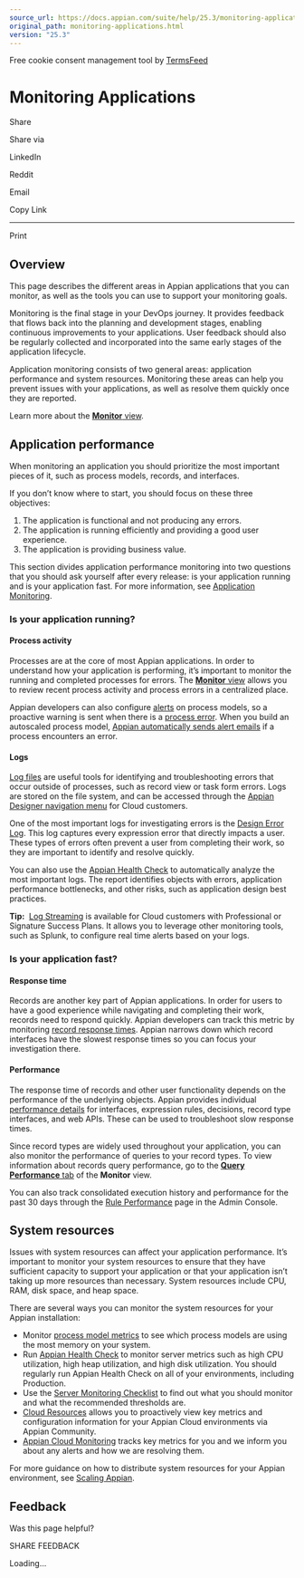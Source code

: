 ```yaml
---
source_url: https://docs.appian.com/suite/help/25.3/monitoring-applications.html
original_path: monitoring-applications.html
version: "25.3"
---
```


Free cookie consent management tool by [TermsFeed](https://www.termsfeed.com/)

# Monitoring Applications

Share

Share via

LinkedIn

Reddit

Email

Copy Link

* * *

Print

## Overview

This page describes the different areas in Appian applications that you can monitor, as well as the tools you can use to support your monitoring goals.

Monitoring is the final stage in your DevOps journey. It provides feedback that flows back into the planning and development stages, enabling continuous improvements to your applications. User feedback should also be regularly collected and incorporated into the same early stages of the application lifecycle.

Application monitoring consists of two general areas: application performance and system resources. Monitoring these areas can help you prevent issues with your applications, as well as resolve them quickly once they are reported.

Learn more about the [**Monitor** view](monitoring_view.html).

## Application performance

When monitoring an application you should prioritize the most important pieces of it, such as process models, records, and interfaces.

If you don’t know where to start, you should focus on these three objectives:

1.  The application is functional and not producing any errors.
2.  The application is running efficiently and providing a good user experience.
3.  The application is providing business value.

This section divides application performance monitoring into two questions that you should ask yourself after every release: is your application running and is your application fast. For more information, see [Application Monitoring](https://community.appian.com/w/the-appian-playbook/101/application-monitoring).

### Is your application running?

#### Process activity

Processes are at the core of most Appian applications. In order to understand how your application is performing, it’s important to monitor the running and completed processes for errors. The [**Monitor** view](monitoring_view.html) allows you to review recent process activity and process errors in a centralized place.

Appian developers can also configure [alerts](process-model-object.html#alerts-tab) on process models, so a proactive warning is sent when there is a [process error](Process_Errors.html). When you build an autoscaled process model, [Appian automatically sends alert emails](monitoring-autoscaled-processes.html#email-error-alerts) if a process encounters an error.

#### Logs

[Log files](Logging.html) are useful tools for identifying and troubleshooting errors that occur outside of processes, such as record view or task form errors. Logs are stored on the file system, and can be accessed through the [Appian Designer navigation menu](Appian_Cloud_Web_Administration.html#-log-files) for Cloud customers.

One of the most important logs for investigating errors is the [Design Error Log](Logging.html#design-error-log). This log captures every expression error that directly impacts a user. These types of errors often prevent a user from completing their work, so they are important to identify and resolve quickly.

You can also use the [Appian Health Check](health-check.html) to automatically analyze the most important logs. The report identifies objects with errors, application performance bottlenecks, and other risks, such as application design best practices.

**Tip:**  [Log Streaming](Log_Streaming_for_Appian_Cloud.html) is available for Cloud customers with Professional or Signature Success Plans. It allows you to leverage other monitoring tools, such as Splunk, to configure real time alerts based on your logs.

### Is your application fast?

#### Response time

Records are another key part of Appian applications. In order for users to have a good experience while navigating and completing their work, records need to respond quickly. Appian developers can track this metric by monitoring [record response times](monitoring_view.html#record-response-times). Appian narrows down which record interfaces have the slowest response times so you can focus your investigation there.

#### Performance

The response time of records and other user functionality depends on the performance of the underlying objects. Appian provides individual [performance details](Performance_View.html) for interfaces, expression rules, decisions, record type interfaces, and web APIs. These can be used to troubleshoot slow response times.

Since record types are widely used throughout your application, you can also monitor the performance of queries to your record types. To view information about records query performance, go to the [**Query Performance** tab](monitoring_view.html#query-performance) of the **Monitor** view.

You can also track consolidated execution history and performance for the past 30 days through the [Rule Performance](Appian_Administration_Console.html#rule-performance) page in the Admin Console.

## System resources

Issues with system resources can affect your application performance. It’s important to monitor your system resources to ensure that they have sufficient capacity to support your application or that your application isn’t taking up more resources than necessary. System resources include CPU, RAM, disk space, and heap space.

There are several ways you can monitor the system resources for your Appian installation:

-   Monitor [process model metrics](monitoring_view.html#process-model-metrics) to see which process models are using the most memory on your system.
-   Run [Appian Health Check](understanding-the-health-check-report.html) to monitor server metrics such as high CPU utilization, high heap utilization, and high disk utilization. You should regularly run Appian Health Check on all of your environments, including Production.
-   Use the [Server Monitoring Checklist](https://community.appian.com/w/the-appian-playbook/176/server-monitoring) to find out what you should monitor and what the recommended thresholds are.
-   [Cloud Resources](Cloud_Insights.html) allows you to proactively view key metrics and configuration information for your Appian Cloud environments via Appian Community.
-   [Appian Cloud Monitoring](Appian_Cloud_FAQ.html#monitoring-&-alerting) tracks key metrics for you and we inform you about any alerts and how we are resolving them.

For more guidance on how to distribute system resources for your Appian environment, see [Scaling Appian](Scaling_Appian.html).

## Feedback

Was this page helpful?

SHARE FEEDBACK

Loading...